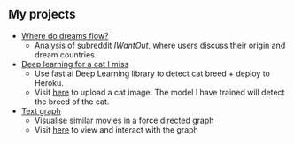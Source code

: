 ## My projects 

- [Where do dreams flow?](https://rouenlee29.github.io/reddit-iwantout/reddit-iwantout)
    - Analysis of subreddit _IWantOut_, where users discuss their origin and dream countries.
- [Deep learning for a cat I miss](https://www.notion.so/Deep-learning-for-a-cat-I-miss-5a4162ef02e1464992f733d578a61ed6)
    - Use fast.ai Deep Learning library to detect cat breed + deploy to Heroku.
    - Visit [here](https://cat-detector-app.herokuapp.com/) to upload a cat image. The model I have trained will detect the breed of the cat. 
- [Text graph](https://github.com/rouenlee29/text-graph)
    - Visualise similar movies in a force directed graph
    - Visit [here](https://textgraph-app.herokuapp.com/) to view and interact with the graph 